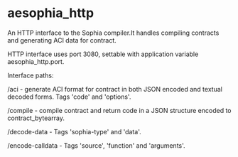 # aesophia_http

An HTTP interface to the Sophia compiler.It handles compiling
contracts and generating ACI data for contract.

HTTP interface uses port 3080, settable with application variable
aesophia_http.port.

Interface paths:

/aci - generate ACI format for contract in both JSON encoded and textual decoded forms. Tags 'code' and 'options'.

/compile - compile contract and return code in a JSON structure encoded to contract_bytearray.

/decode-data - Tags 'sophia-type' and 'data'.

/encode-calldata - Tags 'source', 'function' and 'arguments'.
